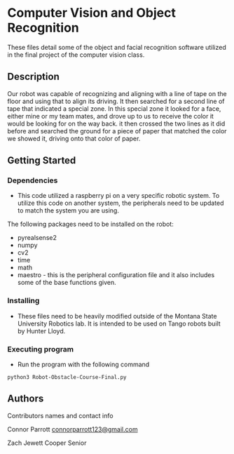 # Computer Vision and Object Recognition

These files detail some of the object and facial recognition software utilized in the final project of the computer vision class. 

## Description

Our robot was capable of recognizing and aligning with a line of tape on the floor and using that to align its driving. It then searched for a second line of tape that indicated a special zone. In this special zone it looked for a face, either mine or my team mates, and drove up to us to receive the color it would be looking for on the way back. it then crossed the two lines as it did before and searched the ground for a piece of paper that matched the color we showed it, driving onto that color of paper. 

## Getting Started

### Dependencies

* This code utilized a raspberry pi on a very specific robotic system. To utilize this code on another system, the peripherals need to be updated to match the system you are using. 

The following packages need to be installed on the robot:
* pyrealsense2
* numpy
* cv2
* time
* math
* maestro - this is the peripheral configuration file and it also includes some of the base functions given.

### Installing

* These files need to be heavily modified outside of the Montana State University Robotics lab. It is intended to be used on Tango robots built by Hunter Lloyd.

### Executing program

* Run the program with the following command
```
python3 Robot-Obstacle-Course-Final.py
```

## Authors

Contributors names and contact info

Connor Parrott
connorparrott123@gmail.com

Zach Jewett
Cooper Senior

